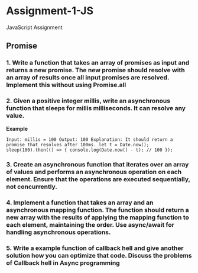 # Assignment-1-JS
JavaScript Assignment


## Promise
### 1. Write a function that takes an array of promises as input and returns a new promise. The new promise should resolve with an array of results once all input promises are resolved. Implement this without using Promise.all

### 2. Given a positive integer millis, write an asynchronous function that sleeps for millis milliseconds. It can resolve any value.

 

**Example**

`Input: millis = 100
Output: 100
Explanation: It should return a promise that resolves after 100ms.
let t = Date.now();
sleep(100).then(() => {
  console.log(Date.now() - t); // 100
}); `


 

### 3. Create an asynchronous function that iterates over an array of values and performs an asynchronous operation on each element. Ensure that the operations are executed sequentially, not concurrently.

### 4. Implement a function that takes an array and an asynchronous mapping function. The function should return a new array with the results of applying the mapping function to each element, maintaining the order. Use async/await for handling asynchronous operations.

### 5. Write a example function of callback hell and give another solution how you can optimize that code. Discuss the problems of Callback hell in Async programming
